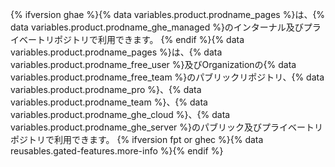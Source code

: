 {% ifversion ghae %}{% data variables.product.prodname_pages %}は、{% data variables.product.prodname_ghe_managed %}のインターナル及びプライベートリポジトリで利用できます。 {% endif %}{% data variables.product.prodname_pages %}は、{% data variables.product.prodname_free_user %}及びOrganizationの{% data variables.product.prodname_free_team %}のパブリックリポジトリ、{% data variables.product.prodname_pro %}、{% data variables.product.prodname_team %}、{% data variables.product.prodname_ghe_cloud %}、{% data variables.product.prodname_ghe_server %}のパブリック及びプライベートリポジトリで利用できます。 {% ifversion fpt or ghec %}{% data reusables.gated-features.more-info %}{% endif %}
